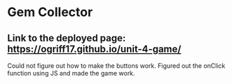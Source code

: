 # Gem Collector
## Link to the deployed page: https://ogriff17.github.io/unit-4-game/
Could not figure out how to make the buttons work. Figured out the onClick function using JS and made the game work. 
